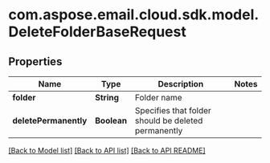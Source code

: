 
# com.aspose.email.cloud.sdk.model.DeleteFolderBaseRequest

## Properties
Name | Type | Description | Notes
------------ | ------------- | ------------- | -------------
**folder** | **String** | Folder name              | 
**deletePermanently** | **Boolean** | Specifies that folder should be deleted permanently              | 


[[Back to Model list]](README.md#documentation-for-models) [[Back to API list]](README.md#documentation-for-api-endpoints) [[Back to API README]](README.md)

